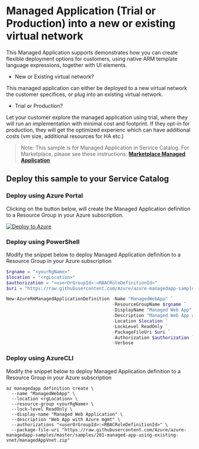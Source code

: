 # Managed Application (Trial or Production) into a new or existing virtual network

This Managed Application supports demonstrates how you can create flexible deployment options for customers, using native ARM template language expressions, together with UI elements.

* New or Existing virtual network?

This managed application can either be deployed to a new virtual network the customer specifices, or plug into an existing virtual network.

* Trial or Production?

Let your customer explore the managed application using trial, where they will run an implementation with minimal cost and footprint. If they opt-in for production, they will get the optimized experienc which can have additional costs (vm size, additional resources for HA etc.)

>Note: This sample is for Managed Application in Service Catalog. For Marketplace, please see these instructions:
[**Marketplace Managed Application**](https://docs.microsoft.com/en-us/azure/managed-applications/publish-marketplace-app)

## Deploy this sample to your Service Catalog

### Deploy using Azure Portal

Clicking on the button below, will create the Managed Application definition to a Resource Group in your Azure subscription.

[![Deploy to Azure](http://azuredeploy.net/deploybutton.png)](https://portal.azure.com/#create/Microsoft.Template/uri/https%3A%2F%2Fraw.githubusercontent.com%2FAzure%2Fazure-managedapp-samples%2Fmaster%2Fsamples%2F201-managed-app-using-existing-vnet%2Fazuredeploy.json)

### Deploy using PowerShell

Modify the snippet below to deploy Managed Application definition to a Resource Group in your Azure subscription

````powershell
$rgname = "<yourRgName>"
$location = "<rgLocation>"
$authorization = "<userOrGroupId>:<RBACRoleDefinitionId>"
$uri = "https://raw.githubusercontent.com/Azure/azure-managedapp-samples/master/Managed Application Sample Packages/201-managed-app-using-existing-vnet/managedAppVnet.zip"

New-AzureRmManagedApplicationDefinition -Name "ManagedWebApp" `
                                        -ResourceGroupName $rgname `
                                        -DisplayName "Managed Web App" `
                                        -Description "Managed Web App with Azure mgmt" `
                                        -Location $location `
                                        -LockLevel ReadOnly `
                                        -PackageFileUri $uri `
                                        -Authorization $authorization `
                                        -Verbose
````

### Deploy using AzureCLI

Modify the snippet below to deploy Managed Application definition to a Resource Group in your Azure subscription

````azureCLI
az managedapp definition create \
  --name "ManagedWebApp" \
  --location <rgLocation> \
  --resource-group <yourRgName> \
  --lock-level ReadOnly \
  --display-name "Managed Web Application" \
  --description "Web App with Azure mgmt" \
  --authorizations "<userOrGroupId>:<RBACRoleDefinitionId>" \
  --package-file-uri "https://raw.githubusercontent.com/Azure/azure-managedapp-samples/master/samples/201-managed-app-using-existing-vnet/managedAppVnet.zip"
````
